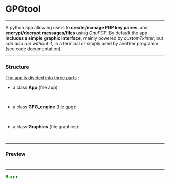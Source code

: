 # GPGtool
___

A python app allowing users to **create/manage PGP key paires**, and **encrypt/decrypt messages/files** using *GnuPGP*.
By default the app **includes a simple graphic interface**, mainly powered by *customTkinter*; but *can also run without it*, in a terminal or simply used by another programm (see code documentation). 
___

### Structure 
<ins>The app is divided into three parts</ins> :

- a class **App** (file app):

<br>

- a class **GPG_engine** (file gpg):

<br>

- a class **Graphics** (file graphics):

<br>

___

### Preview

#
___
<strong><font color='green'>B a r r</font></strong>
